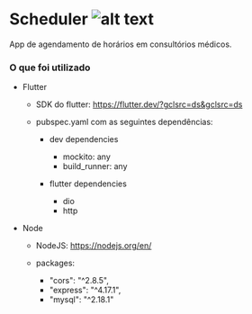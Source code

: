 #  Scheduler ![alt text](https://cdn-icons.flaticon.com/png/512/3634/premium/3634820.png?token=exp=1639345368~hmac=7f44bc070899b67f206419c09e746203)

App de agendamento de horários em consultórios médicos.

### O que foi utilizado

* Flutter

	* SDK do flutter: https://flutter.dev/?gclsrc=ds&gclsrc=ds
	
	* pubspec.yaml com as seguintes dependências: 

		- dev dependencies
		
			* mockito: any
  			* build_runner: any

		- flutter dependencies
			
			* dio 
			* http

* Node

	- NodeJS: https://nodejs.org/en/
	
	- packages:	

		* "cors": "^2.8.5",
		* "express": "^4.17.1",
		* "mysql": "^2.18.1"

